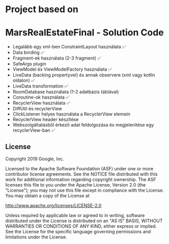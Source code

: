 
# Project based on
MarsRealEstateFinal - Solution Code
===================================

   - Legalább egy xml-ben ConstraintLayout használata :white_check_mark: 
   - Data binding :white_check_mark: 
   - Fragment-ek használata (2-3 fragment) :white_check_mark: 
   - SafeArgs plugin
   - ViewModel és ViewModelFactory használata :white_check_mark: 
   - LiveData (backing propertyvel) és annak observere (xml vagy kotlin oldalon) :white_check_mark: 
   - LiveData transformation :white_check_mark: 
   - RoomDatabase használata (1-2 adatbázis táblával)
   - Coroutine-ok használata :white_check_mark: 
   - RecyclerView használata :white_check_mark: 
   - DiffUtil és recyclerView
   - ClickListener helyes használata a RecyclerView elemein
   - RecyclerView header készítése
   - Webszolgáltatásből érkező adat feldolgozása és megjelenítése egy recyclerView-ban :white_check_mark: 

License
-------

Copyright 2019 Google, Inc.

Licensed to the Apache Software Foundation (ASF) under one or more contributor
license agreements.  See the NOTICE file distributed with this work for
additional information regarding copyright ownership.  The ASF licenses this
file to you under the Apache License, Version 2.0 (the "License"); you may not
use this file except in compliance with the License.  You may obtain a copy of
the License at

  http://www.apache.org/licenses/LICENSE-2.0

Unless required by applicable law or agreed to in writing, software
distributed under the License is distributed on an "AS IS" BASIS, WITHOUT
WARRANTIES OR CONDITIONS OF ANY KIND, either express or implied.  See the
License for the specific language governing permissions and limitations under
the License.
